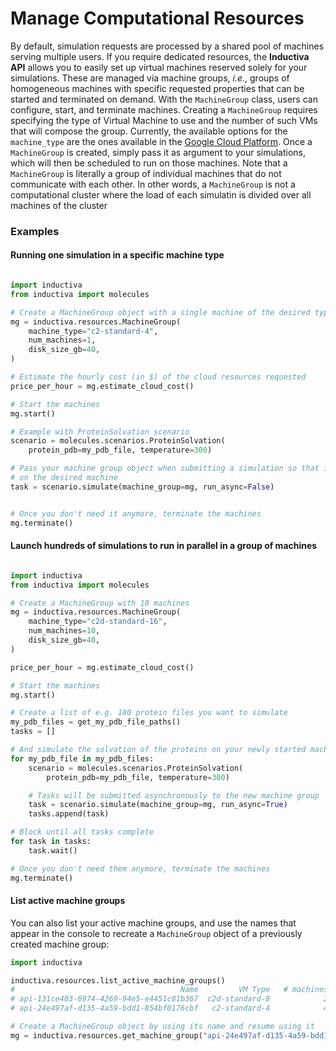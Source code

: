 # Manage Computational Resources

By default, simulation requests are processed by a shared pool of machines serving multiple users. If you require dedicated resources, the **Inductiva API** allows you to easily set up virtual machines reserved solely for your simulations. These are managed via machine groups, *i.e.*, groups of homogeneous machines with specific requested properties that can be started and terminated on demand. With the `MachineGroup` class, users can configure, start, and terminate machines. Creating a `MachineGroup` requires specifying the type of Virtual Machine to use and the number of such VMs that will compose the group. Currently, the available options for the `machine_type` are the ones available in the [Google Cloud Platform](https://cloud.google.com/compute/docs/machine-types). Once a `MachineGroup` is created, simply pass it as argument to your simulations, which will then be scheduled to run on those machines. Note that a `MachineGroup` is literally a group of individual machines that do not communicate with each other. In other words, a `MachineGroup` is not a computational cluster where the load of each simulatin is divided over all machines of the cluster

### Examples


#### Running one simulation in a specific machine type

```python

import inductiva
from inductiva import molecules

# Create a MachineGroup object with a single machine of the desired type
mg = inductiva.resources.MachineGroup(
    machine_type="c2-standard-4",
    num_machines=1,
    disk_size_gb=40,
)

# Estimate the hourly cost (in $) of the cloud resources requested
price_per_hour = mg.estimate_cloud_cost()

# Start the machines
mg.start()

# Example with ProteinSolvation scenario
scenario = molecules.scenarios.ProteinSolvation(
    protein_pdb=my_pdb_file, temperature=300)

# Pass your machine group object when submitting a simulation so that it runs
# on the desired machine
task = scenario.simulate(machine_group=mg, run_async=False)


# Once you don't need it anymore, terminate the machines
mg.terminate()
```

#### Launch hundreds of simulations to run in parallel in a group of machines


```python

import inductiva
from inductiva import molecules

# Create a MachineGroup with 10 machines
mg = inductiva.resources.MachineGroup(
    machine_type="c2d-standard-16",
    num_machines=10,
    disk_size_gb=40,
)

price_per_hour = mg.estimate_cloud_cost()

# Start the machines
mg.start()

# Create a list of e.g. 100 protein files you want to simulate
my_pdb_files = get_my_pdb_file_paths()
tasks = []

# And simulate the solvation of the proteins on your newly started machines
for my_pdb_file in my_pdb_files:
    scenario = molecules.scenarios.ProteinSolvation(
        protein_pdb=my_pdb_file, temperature=300)

    # Tasks will be submitted asynchronously to the new machine group
    task = scenario.simulate(machine_group=mg, run_async=True)
    tasks.append(task)

# Block until all tasks complete
for task in tasks:
    task.wait()

# Once you don't need them anymore, terminate the machines
mg.terminate()
```

#### List active machine groups

You can also list your active machine groups, and use the names that appear in the console to recreate a `MachineGroup` object of a previously created machine group:

```python
import inductiva

inductiva.resources.list_active_machine_groups()
#                                     Name         VM Type   # machines         Created at
# api-131ce403-6974-4269-94e5-e4451c81b367  c2d-standard-8            2   07 Sep, 12:29:47
# api-24e497af-d135-4a59-bdd1-854bf0176cbf   c2-standard-4            4   07 Sep, 15:31:32

# Create a MachineGroup object by using its name and resume using it
mg = inductiva.resources.get_machine_group("api-24e497af-d135-4a59-bdd1-854bf0176cbf")

```